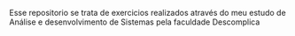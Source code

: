 Esse repositorio se trata de exercicios realizados através do meu estudo de Análise e desenvolvimento de Sistemas pela faculdade Descomplica
